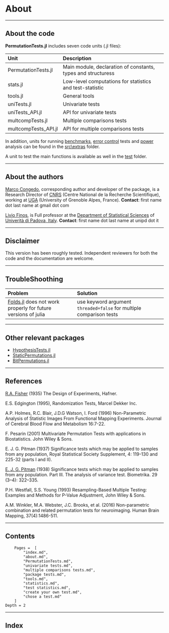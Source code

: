 # About

---
## About the code

**PermutationTests.jl** includes seven code units (.jl files):

| Unit   | Description |
|:----------|:----------|
| PermutationTests.jl | Main module, declaration of constants, types and structuress |
| stats.jl | Low-level computations for statistics and test-statistic |
| tools.jl | General tools |
| uniTests.jl | Univariate tests |
| uniTests_API.jl | API for univariate tests |
| multcompTests.jl | Multiple comparisons tests |
| multcompTests_API.jl | API for multiple comparisons tests |

In addition, units for running [benchmarks](@ref "Benchmarks"), [error control](@ref "Error Control") tests and [power](@ref "Power") analysis can be found
in the [src\extras](https://github.com/Marco-Congedo/PermutationTests.jl/tree/master/src/extras) folder.

A unit to test the main functions is available as well in the 
[test](https://github.com/Marco-Congedo/PermutationTests.jl/tree/master/test) folder.

---
## About the authors

[Marco Congedo](https://sites.google.com/site/marcocongedo), corresponding author and developer of the package, is a Research Director of [CNRS](http://www.cnrs.fr/en) (Centre National de la Recherche Scientifique), working at
[UGA](https://www.univ-grenoble-alpes.fr/english/) (University of Grenoble Alpes, France).
**Contact**: first name dot last name at gmail dot com

[Livio Finos](https://pnc.unipd.it/finos-livio/), is Full professor at the  [Department of Statistical Sciences](https://www.unipd.it/en/stat) of [Univerità di Padova, Italy](https://pnc.unipd.it/).
**Contact**: first name dot last name at unipd dot it

---
## Disclaimer

This version has been roughly tested.
Independent reviewers for both the code and the documentation are welcome.

---
## TroubleShoothing

| Problem   | Solution |
|:----------|:----------|
| [Folds.jl](https://github.com/JuliaFolds/Folds.jl) does not work properly for future versions of julia | use keyword argument `threaded=false` for multiple comparison tests |

---
## Other relevant packages

- [HypothesisTests.jl](https://github.com/JuliaStats/HypothesisTests.jl)
- [StaticPermutations.jl](https://github.com/jipolanco/StaticPermutations.jl)
- [BitPermutations.jl](https://github.com/giacomogiudice/BitPermutations.jl)

---
## References

[R.A. Fisher](https://en.wikipedia.org/wiki/Ronald_Fisher) (1935) The Design of Experiments, Hafner.

E.S. Edgington (1995), Randomization Tests, Marcel Dekker Inc.

A.P. Holmes, R.C. Blair, J.D.G Watson, I. Ford (1996) Non-Parametric Analysis of Statistic Images From Functional Mapping Experiments. Journal of Cerebral Blood Flow and Metabolism 16:7-22.

F. Pesarin (2001) Multivariate Permutation Tests with applications in Biostatistics. John Wiley & Sons.

E. J. G. Pitman (1937) Significance tests which may be applied to samples from any population, Royal Statistical Society Supplement, 4: 119-130 and 225-32 (parts I and II). 

[E. J. G. Pitman](https://en.wikipedia.org/wiki/E._J._G._Pitman) (1938) Significance tests which may be applied to samples from any population. Part III. The analysis of variance test. Biometrika. 29 (3–4): 322–335.

P.H. Westfall, S.S. Young (1993) Resampling-Based Multiple Testing: Examples and Methods for P-Value Adjustment, John Wiley & Sons.

A.M. Winkler, M.A. Webster, J.C. Brooks, et al. (2016) Non-parametric combination and related permutation tests for neuroimaging. Human Brain Mapping, 37(4):1486-511.

---
## Contents

```@contents
    Pages =  [
        "index.md",
        "about.md",
        "PermutationTests.md",
        "univariate tests.md",
        "multiple comparisons tests.md",
        "package tests.md",
        "tools.md",
        "statistics.md",
        "test statistics.md",
        "create your own test.md",
        "chose a test.md"
    ]
Depth = 2
```

---
## Index

```@index
```

